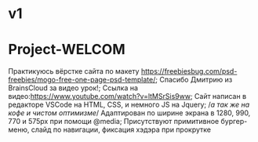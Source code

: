 # v1 <H1> Project-WELCOM </H1>
Практикуюсь вёрстке сайта по макету https://freebiesbug.com/psd-freebies/mogo-free-one-page-psd-template/;
Спасибо Дмитрию из BrainsCloud за видео урок!;
Ссылка на видео:https://www.youtube.com/watch?v=ltMSrSis9ww;
Сайт написан в редакторе VSCode на HTML, CSS, и немного JS на Jquery; /*а так же на кофе и чистом оптимизме*/
Адаптирован по ширине экрана в 1280, 990, 770 и 575px при помощи @media;
Присутствуют примитивное бургер-меню, слайд по навигации, фиксация хэдэра при прокрутке
